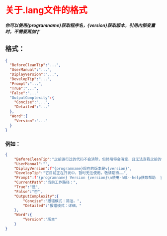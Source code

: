 # <font color=red>关于.lang文件的格式</font>

#### ***你可以使用{programname}获取程序名，{version}获取版本，引用内部变量时，不需要再加'f'***

## 格式：
``` json
{
  "BeforeCleanTip":"...",
  "UserManual":"...",
  "DiplayVersion":"...",
  "DevelopTip":"...",
  "Prompt":"...",
  "True":"...",
  "False":"..."
  "OutputComplexity":{
    "Concise":"...",
    "Detailed":"..."
  },
  "Word":{
    "Version":"..."
  }
}
```

### 例如：
``` json
{
	"BeforeCleanTip":"之前运行过的代码不会清除，但终端将会清空，且无法查看之前的代码。你确定要清空吗？（yes或no）>> ",
	"UserManual":"",
	"DiplayVersion":f"{programname}现在的版本是v{version}",
	"DevelopTip":"它目前正在开发中，暂时无法使用。敬请期待……",
	"Prompt":f"{programname} Version {version}\n使用-h或--help获取帮助  当前工作路径：\"{os.getcwd()}\"\n是否保存为Python文件：",
	"CurrentPath":"当前工作路径：",
	"True":"是",
	"False":"否",
	"OutputComplexity":{
		"Concise":"报错模式：简洁。",
		"Detailed":"报错模式：详细。"
	},
	"Word":{
		"Version":"版本"
	}
}

```
